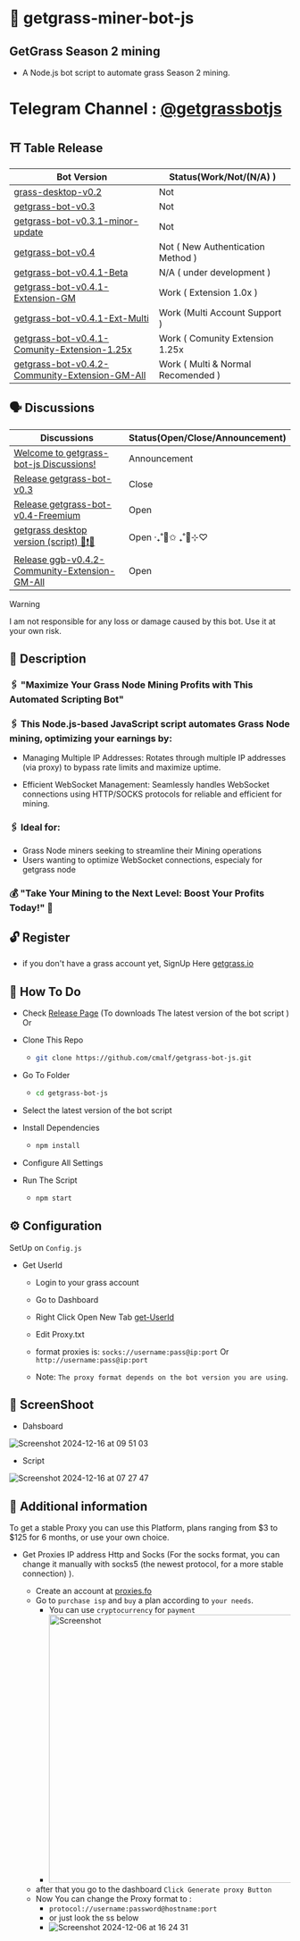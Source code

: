 # 🌱 getgrass-miner-bot-js

## GetGrass Season 2 mining

- A Node.js bot script to automate grass Season 2 mining.

# Telegram Channel : [@getgrassbotjs](https://t.me/getgrassbotjs)

## ⛩ Table Release

| Bot Version | Status(Work/Not/(N/A) ) |
|---|---|
| [grass-desktop-v0.2](https://github.com/cmalf/getgrass-bot-js/releases/tag/grass-desktop-v0.2) | Not |
| [getgrass-bot-v0.3](https://github.com/cmalf/getgrass-bot-js/releases/tag/getgrass-bot-v0.3) | Not |
| [getgrass-bot-v0.3.1-minor-update](https://github.com/cmalf/getgrass-bot-js/releases/tag/getgrass-bot-v0.3.1-minor) | Not |
| [getgrass-bot-v0.4](https://github.com/cmalf/getgrass-bot-js/releases/tag/getgrass-script-v0.4-Freemium) | Not ( New Authentication Method ) |
| [getgrass-bot-v0.4.1-Beta](https://github.com/cmalf/getgrass-bot-js/releases/tag/getgrass-script-v0.4.1-Freemium-mu) | N/A ( under development ) |
| [getgrass-bot-v0.4.1-Extension-GM](https://github.com/cmalf/getgrass-bot-js/releases/tag/getgrass-bot-v0.4.1-Extension-GM) | Work ( Extension 1.0x ) |
| [getgrass-bot-v0.4.1-Ext-Multi](https://github.com/cmalf/getgrass-bot-js/releases/tag/getgrass-bot-v0.4.1-Extension-GM) | Work (Multi Account Support ) |
| [getgrass-bot-v0.4.1-Comunity-Extension-1.25x ](https://github.com/cmalf/getgrass-bot-js/releases/tag/getgrass-bot-v0.4.1-Extension-GM) | Work ( Comunity Extension 1.25x |
| [getgrass-bot-v0.4.2-Community-Extension-GM-All](https://github.com/cmalf/getgrass-bot-js/releases/tag/getgrass-bot-v0.4.2-GM-ALL) | Work ( Multi & Normal Recomended ) |

## 🗣 Discussions

| Discussions | Status(Open/Close/Announcement) |
|---|---|
| [Welcome to getgrass-bot-js Discussions!](https://github.com/cmalf/getgrass-bot-js/discussions/3) | Announcement |
| [Release getgrass-bot-v0.3](https://github.com/cmalf/getgrass-bot-js/discussions/4) | Close |
| [Release getgrass-bot-v0.4-Freemium](https://github.com/cmalf/getgrass-bot-js/discussions/9)| Open |
| [getgrass desktop version (script) 📢❗🚨](https://github.com/cmalf/getgrass-bot-js/discussions/16) | Open ‧₊˚🎄✩ ₊˚🦌⊹♡ |
| [Release ggb-v0.4.2-Community-Extension-GM-All](https://github.com/cmalf/getgrass-bot-js/discussions/18) | Open |

> [!WARNING]
> I am not responsible for any loss or damage caused by this bot. Use it at your own risk.


## 📝 Description

### 🖇️ "Maximize Your Grass Node Mining Profits with This Automated Scripting Bot"

### 🖇️ This Node.js-based JavaScript script automates Grass Node mining, optimizing your earnings by:

- Managing Multiple IP Addresses: Rotates through multiple IP addresses (via proxy) to bypass rate limits and maximize uptime.

- Efficient WebSocket Management: Seamlessly handles WebSocket connections using HTTP/SOCKS protocols for reliable and efficient for mining.

### 🖇️ Ideal for:

- Grass Node miners seeking to streamline their Mining operations
- Users wanting to optimize WebSocket connections, especialy for getgrass node

### 💰 "Take Your Mining to the Next Level: Boost Your Profits Today!" 💸


## 🔓 Register  

- if you don't have a grass account yet, SignUp Here [getgrass.io](https://app.getgrass.io/register/?referralCode=276JtwamaXly4nM)

## 🤔 How To Do

- Check [Release Page](https://github.com/cmalf/getgrass-bot-js/releases) (To downloads The latest version of the bot script ) Or

- Clone This Repo

  - ```bash
    git clone https://github.com/cmalf/getgrass-bot-js.git
    ```
- Go To Folder
  - ```bash
    cd getgrass-bot-js
    ```
- Select the latest version of the bot script

- Install Dependencies
  - ```bash
    npm install
    ```
- Configure All Settings

- Run The Script

  - ```bash
    npm start
    ```

## ⚙️ Configuration

SetUp on `Config.js`

- Get UserId

  - Login to your grass account
  - Go to Dashboard
  - Right Click Open New Tab [get-UserId](https://api.getgrass.io/retrieveUser)

  - Edit Proxy.txt

  - format proxies is: `socks://username:pass@ip:port` Or `http://username:pass@ip:port`
  - Note: `The proxy format depends on the bot version you are using`.

## 📸 ScreenShoot

- Dahsboard

![Screenshot 2024-12-16 at 09 51 03](https://github.com/user-attachments/assets/9e50dc29-4a45-4888-97c9-5b60f62c6594)

- Script
  
![Screenshot 2024-12-16 at 07 27 47](https://github.com/user-attachments/assets/3a4143ec-3bcd-4bd4-8ab6-0d6a8a4e0cd7)



## 📢 Additional information

  To get a stable Proxy you can use this Platform, plans ranging from $3 to $125 for 6 months, or use your own choice.
  
- Get Proxies IP address Http and Socks 
  (For the socks format, you can change it manually with socks5 (the newest protocol, for a more stable connection) ).

  - Create an account at [proxies.fo](https://app.proxies.fo/ref/8b1abd0f-c734-1602-5985-612caedf4c7b)
  - Go to `purchase isp`  and `buy` a plan according to `your needs`.
    - You can use `cryptocurrency` for `payment` 
    - <img src="https://github.com/user-attachments/assets/18f24ed1-cfc6-4141-addb-07e009c7226b" width="720" height="480" alt="Screenshot">
  - after that you go to the dashboard `Click Generate proxy Button`
  - Now You can change the Proxy format to :
     - `protocol://username:password@hostname:port`
     - or just look the ss below
     - ![Screenshot 2024-12-06 at 16 24 31](https://github.com/user-attachments/assets/c9d552f1-7241-4705-8580-30a88aae8638)


